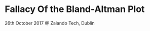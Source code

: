 Fallacy Of the Bland-Altman Plot
==================================

26th October 2017 @ Zalando Tech, Dublin
